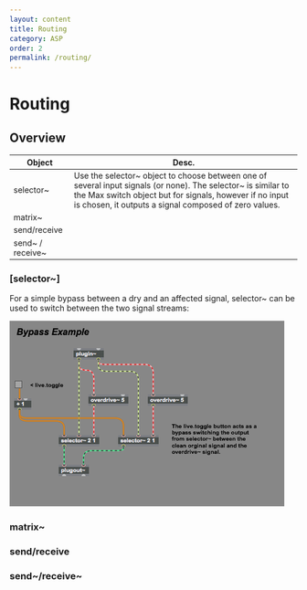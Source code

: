 ```yaml
---
layout: content
title: Routing
category: ASP
order: 2
permalink: /routing/
---
```


# Routing

## Overview

| Object           | Desc.                                                                                                                                                                                                                             |
| ---------------- | --------------------------------------------------------------------------------------------------------------------------------------------------------------------------------------------------------------------------------- |
| selector~        | Use the selector~ object to choose between one of several input signals (or none). The selector~ is similar to the Max switch object but for signals, however if no input is chosen, it outputs a signal composed of zero values. |
| matrix~          |                                                                                                                                                                                                                                   |
| send/receive     |                                                                                                                                                                                                                                   |
| send~ / receive~ |                                                                                                                                                                                                                                   |

### [selector~]
For a simple bypass between a dry and an affected signal, selector~ can be used to switch between the two signal streams:

![selector~ bypass example](assets/img/bypass_example.png)

### matrix~

### send/receive

### send~/receive~
